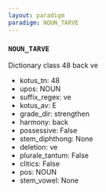 ```yaml
---
layout: paradigm
paradigm: NOUN_TARVE
---
```

### ` NOUN_TARVE `

Dictionary class 48 back ve
* kotus_tn: 48
* upos: NOUN
* suffix_regex: ve
* kotus_av: E
* grade_dir: strengthen
* harmony: back
* possessive: False
* stem_diphthong: None
* deletion: ve
* plurale_tantum: False
* clitics: False
* pos: NOUN
* stem_vowel: None
